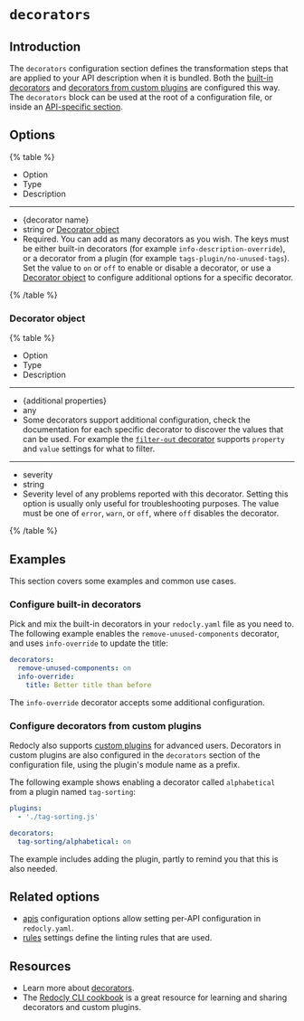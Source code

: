 # `decorators`

## Introduction

The `decorators` configuration section defines the transformation steps that are applied to your API description when it is bundled.
Both the [built-in decorators](../../decorators.md) and [decorators from custom plugins](../../custom-plugins/custom-decorators.md) are configured this way.
The `decorators` block can be used at the root of a configuration file, or inside an [API-specific section](./apis.md).

## Options

{% table %}

- Option
- Type
- Description

---

- {decorator name}
- string _or_ [Decorator object](#decorator-object)
- Required. You can add as many decorators as you wish. The keys must be either built-in decorators (for example `info-description-override`), or a decorator from a plugin (for example `tags-plugin/no-unused-tags`). Set the value to `on` or `off` to enable or disable a decorator, or use a [Decorator object](#decorator-object) to configure additional options for a specific decorator.

{% /table %}

### Decorator object

{% table %}

- Option
- Type
- Description

---

- {additional properties}
- any
- Some decorators support additional configuration, check the documentation for each specific decorator to discover the values that can be used. For example the [`filter-out` decorator](../../decorators/filter-out.md) supports `property` and `value` settings for what to filter.

---

- severity
- string
- Severity level of any problems reported with this decorator. Setting this option is usually only useful for troubleshooting purposes. The value must be one of `error`, `warn`, or `off`, where `off` disables the decorator.

{% /table %}

## Examples

This section covers some examples and common use cases.

### Configure built-in decorators

Pick and mix the built-in decorators in your `redocly.yaml` file as you need to.
The following example enables the `remove-unused-components` decorator, and uses `info-override` to update the title:

```yaml 
decorators:
  remove-unused-components: on
  info-override:
    title: Better title than before
```

The `info-override` decorator accepts some additional configuration.

### Configure decorators from custom plugins

Redocly also supports [custom plugins](../../custom-plugins/custom-rules.md) for advanced users.
Decorators in custom plugins are also configured in the `decorators` section of the configuration file, using the plugin's module name as a prefix.

The following example shows enabling a decorator called `alphabetical` from a plugin named `tag-sorting`:

```yaml
plugins:
  - './tag-sorting.js'

decorators:
  tag-sorting/alphabetical: on
```

The example includes adding the plugin, partly to remind you that this is also needed.

## Related options

- [apis](./apis.md) configuration options allow setting per-API configuration in `redocly.yaml`.
- [rules](./rules.md) settings define the linting rules that are used.

## Resources

- Learn more about [decorators](../../decorators.md).
- The [Redocly CLI cookbook](https://github.com/Redocly/redocly-cli-cookbook) is a great resource for learning and sharing decorators and custom plugins.

